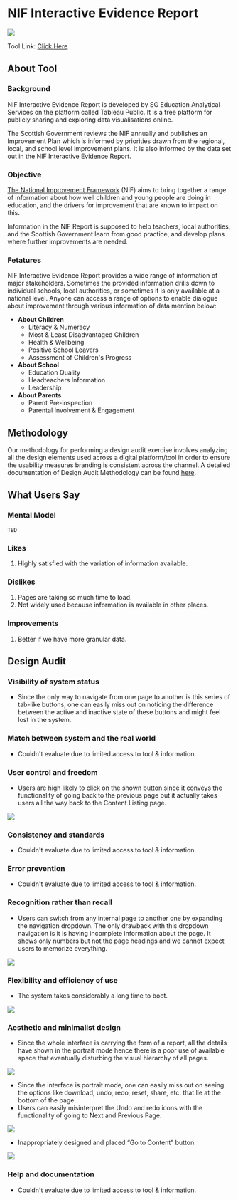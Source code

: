 

# NIF Interactive Evidence Report

![](https://lh4.googleusercontent.com/6LwiKWkYV0VKJf5J02brnTfNBA8ZInaJAFsDJ7Wt9_eNcmssE5vI-SJ8frp2Tb46v4ZD0g36wzEXp5zkvrTxseBh5LZz17ETyFgOHAFUpfDZxTb9L4v8texjij1vFf7oBeXCvNEx)

Tool Link: [Click Here](https://tabsoft.co/35Zo6DD)

## About Tool

### Background

NIF Interactive Evidence Report is developed by SG Education Analytical Services on the platform called Tableau Public. It is a free platform for publicly sharing and exploring data visualisations online.

The Scottish Government reviews the NIF annually and publishes an Improvement Plan which is informed by priorities drawn from the regional, local, and school level improvement plans. It is also informed by the data set out in the NIF Interactive Evidence Report.

### Objective

[The National Improvement Framework](https://education.gov.scot/parentzone/learning-in-scotland/national-improvement-framework) (NIF) aims to bring together a range of information about how well children and young people are doing in education, and the drivers for improvement that are known to impact on this.

Information in the NIF Report is supposed to help teachers, local authorities, and the Scottish Government learn from good practice, and develop plans where further improvements are needed.

### Fetatures

NIF Interactive Evidence Report provides a wide range of information of major stakeholders. Sometimes the provided information drills down to individual schools, local authorities, or sometimes it is only available at a national level. Anyone can access a range of options to enable dialogue about improvement through various information of data mention below:

-   **About Children**
    -   Literacy & Numeracy
    -   Most & Least Disadvantaged Children
    -   Health & Wellbeing
    -   Positive School Leavers
    -   Assessment of Children's Progress
  -   **About School**
      -   Education Quality
      -   Headteachers Information
      -   Leadership
-   **About Parents**
      -   Parent Pre-inspection
      -   Parental Involvement & Engagement
    
## Methodology

Our methodology for performing a design audit exercise involves analyzing all the design elements used across a digital platform/tool in order to ensure the usability measures branding is consistent across the channel. A detailed documentation of Design Audit Methodology can be found [here](https://github.com/The-Data-for-Children-Collaborative/noral-design-research/blob/main/design-audit/000%20Methodology.md).

## What Users Say

### Mental Model

	TBD
    

### Likes

1.  Highly satisfied with the variation of information available.
    

### Dislikes

1. Pages are taking so much time to load.
2. Not widely used because information is available in other places.

### Improvements

1.  Better if we have more granular data.
    

## Design Audit

### Visibility of system status

-   Since the only way to navigate from one page to another is this series of tab-like buttons, one can easily miss out on noticing the difference between the active and inactive state of these buttons and might feel lost in the system.

### Match between system and the real world

-   Couldn't evaluate due to limited access to tool & information.
    
### User control and freedom

-   Users are high likely to click on the shown button since it conveys the functionality of going back to the previous page but it actually takes users all the way back to the Content Listing page.

  ![](https://lh5.googleusercontent.com/vlNpqinSUupjQRC1L2bBO-uhlvB19iFDLdg96bL-Q4CtD4PMIAFFuI4udrjAeg9FHC7kjF-_PkofFnZx8vYut9oeFGf5jT-enRk4MmUv_V5WusijooIcieeGTyZqf645GqZ8IlCr)

### Consistency and standards

-   Couldn't evaluate due to limited access to tool & information.

### Error prevention

-   Couldn't evaluate due to limited access to tool & information.
    
### Recognition rather than recall

-   Users can switch from any internal page to another one by expanding the navigation dropdown. The only drawback with this dropdown navigation is it is having incomplete information about the page. It shows only numbers but not the page headings and we cannot expect users to memorize everything.
 
  ![](https://lh6.googleusercontent.com/-VshBlVV9Hou-BcSkX8Pb7bz18HtyLD0hUdY3QVtAweqTpr17trVmoFT6hK0SekbWKPywLUGnTnVkucnbV5npShsuipPID6_rycW6iEV527St2dVNGVewpX6GC7tYzzGpiN3TOF0)

### Flexibility and efficiency of use

-   The system takes considerably a long time to boot.

  ![](https://lh3.googleusercontent.com/yr7d-_UvZpgmNIoSjzD8mx8V45waX486NuVY1T_MMoyH40v1SJfRXnEshL8NfLRW9ONr9mmg9QKM9hjM2zCDf_wTu2xn292mD_xEu4wO2bv1oAAp3rXychblz5-jzWQnoIrSgLDf)

### Aesthetic and minimalist design

-   Since the whole interface is carrying the form of a report, all the details have shown in the portrait mode hence there is a poor use of available space that eventually disturbing the visual hierarchy of all pages.

  ![](https://lh6.googleusercontent.com/GocIs-go9rap4leim-kFHvXfhPf7ZPk2fW2t1RTiyLisTMF7_Z8SaWZhhD4Rz6tQnBnmVW6tE2BdfyXyb_SWe2BUiVS8srT6QD4qG4xL0zJBvk9l4NpAufRaNJlRO3Iq6YyI3ZuG)

-   Since the interface is portrait mode, one can easily miss out on seeing the options like download, undo, redo, reset, share, etc. that lie at the bottom of the page.
-   Users can easily misinterpret the Undo and redo icons with the functionality of going to Next and Previous Page.

  ![](https://lh6.googleusercontent.com/9o9_IAx754BRMQhnVk2qgGFyGqC-7wZHiFk46xzu6FFCUb-VvX8HTPX_qjytlKmhqpp4o4_JHVYCjmVpauj49MONnp0DaKQdSsacI_Zb2jBzNBBjC4sfVKJb1qTm3NIE3x-bfznZ)

-   Inappropriately designed and placed “Go to Content” button.

  ![](https://lh6.googleusercontent.com/Z-WPTKXT6Z5ySI4roYAUu5e5IzL-v6RjxLgttZz6pulVzwrVIQOc-5QMYtxmEHTqfm4i7A_OSkA1oXjDpYdjzOqb7I79J4tmN8FXhzrXyBwtd22EaKKEqDlq3sFFgNgrAYM0R3TP)

### Help and documentation

-  Couldn't evaluate due to limited access to tool & information.

